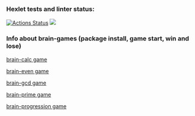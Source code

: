 ### Hexlet tests and linter status:
[![Actions Status](https://github.com/Stas2304/frontend-project-lvl1/workflows/hexlet-check/badge.svg)](https://github.com/Stas2304/frontend-project-lvl1/actions)
<a href="https://codeclimate.com/github/Stas2304/frontend-project-lvl1/maintainability"><img src="https://api.codeclimate.com/v1/badges/882cc1675f70789599c3/maintainability" /></a>

### Info about brain-games (package install, game start, win and lose)
[brain-calc game](https://asciinema.org/a/d1oHtv1CHSonFReBinkck7bTl?speed=2)

[brain-even game](https://asciinema.org/a/rXdfr3zquTuiC5WcbCTz4Iysp?speed=3)

[brain-gcd game](https://asciinema.org/a/0go0pc8zK4CMW2qloiRf45sf5?speed=2)

[brain-prime game](https://asciinema.org/a/doRZOKoULXiGR5tIIDRHw55M7?speed=2)

[brain-progression game](https://asciinema.org/a/JkoputbEIRVTkmKaO6frofhsR?speed=2)